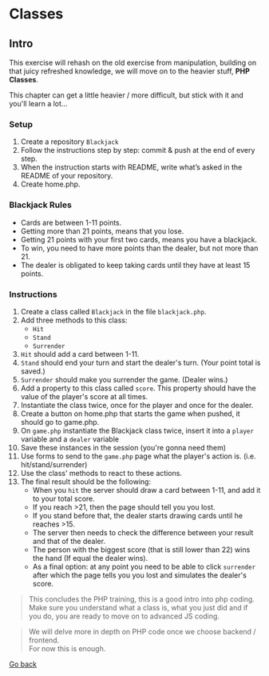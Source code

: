 # Classes

## Intro 

This exercise will rehash on the old exercise from manipulation, building on that juicy refreshed knowledge,
we will move on to the heavier stuff, **PHP Classes**.

This chapter can get a little heavier / more difficult, but stick with it and you'll learn a lot...



### Setup
1. Create a repository `Blackjack`
1. Follow the instructions step by step: commit & push at the end of every step.
1. When the instruction starts with README, write what’s asked in the README of your repository.
1. Create home.php.

### Blackjack Rules
- Cards are between 1-11 points.
- Getting more than 21 points, means that you lose.
- Getting 21 points with your first two cards, means you have a blackjack.
- To win, you need to have more points than the dealer, but not more than 21.
- The dealer is obligated to keep taking cards until they have at least 15 points.

### Instructions
1. Create a class called `Blackjack` in the file `blackjack.php`.
1. Add three methods to this class: 
	- `Hit`
	- `Stand`
	- `Surrender`
1. `Hit` should add a card between 1-11.
1. `Stand` should end your turn and start the dealer's turn. (Your point total is saved.)
1. `Surrender` should make you surrender the game. (Dealer wins.)
1. Add a property to this class called `score`. This property should have the value of the player's score at all times.
1. Instantiate the class twice, once for the player and once for the dealer.
1. Create a button on home.php that starts the game when pushed, it should go to game.php.
1. On `game.php` instantiate the Blackjack class twice, insert it into a `player` variable and a `dealer` variable
1. Save these instances in the session (you're gonna need them)
1. Use forms to send to the `game.php` page what the player's action is. (i.e. hit/stand/surrender)
1. Use the class' methods to react to these actions.
1. The final result should be the following:
    - When you `hit` the server should draw a card between 1-11, and add it to your total score. 
    - If you reach >21, then the page should tell you you lost. 
    - If you stand before that, the dealer starts drawing cards until he reaches >15. 
    - The server then needs to check the difference between your result and that of the dealer. 
    - The person with the biggest score (that is still lower than 22) wins the hand (If equal the dealer wins). 
    - As a final option: at any point you need to be able to click `surrender` after which the page tells you you lost and simulates the dealer's score.


> This concludes the PHP training, this is a good intro into php coding. Make sure you understand what a class is, what you just did and if you do, you are ready to move on to 
advanced JS coding.

> We will delve more in depth on PHP code once we choose backend / frontend.<br/>
For now this is enough.

[Go back](../)
